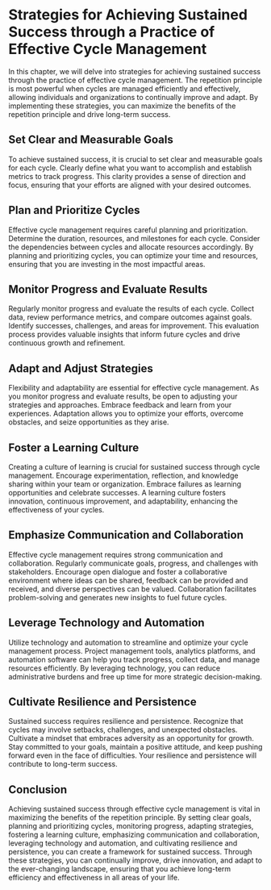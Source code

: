 # Strategies for Achieving Sustained Success through a Practice of Effective Cycle Management

In this chapter, we will delve into strategies for achieving sustained success through the practice of effective cycle management. The repetition principle is most powerful when cycles are managed efficiently and effectively, allowing individuals and organizations to continually improve and adapt. By implementing these strategies, you can maximize the benefits of the repetition principle and drive long-term success.

## Set Clear and Measurable Goals

To achieve sustained success, it is crucial to set clear and measurable goals for each cycle. Clearly define what you want to accomplish and establish metrics to track progress. This clarity provides a sense of direction and focus, ensuring that your efforts are aligned with your desired outcomes.

## Plan and Prioritize Cycles

Effective cycle management requires careful planning and prioritization. Determine the duration, resources, and milestones for each cycle. Consider the dependencies between cycles and allocate resources accordingly. By planning and prioritizing cycles, you can optimize your time and resources, ensuring that you are investing in the most impactful areas.

## Monitor Progress and Evaluate Results

Regularly monitor progress and evaluate the results of each cycle. Collect data, review performance metrics, and compare outcomes against goals. Identify successes, challenges, and areas for improvement. This evaluation process provides valuable insights that inform future cycles and drive continuous growth and refinement.

## Adapt and Adjust Strategies

Flexibility and adaptability are essential for effective cycle management. As you monitor progress and evaluate results, be open to adjusting your strategies and approaches. Embrace feedback and learn from your experiences. Adaptation allows you to optimize your efforts, overcome obstacles, and seize opportunities as they arise.

## Foster a Learning Culture

Creating a culture of learning is crucial for sustained success through cycle management. Encourage experimentation, reflection, and knowledge sharing within your team or organization. Embrace failures as learning opportunities and celebrate successes. A learning culture fosters innovation, continuous improvement, and adaptability, enhancing the effectiveness of your cycles.

## Emphasize Communication and Collaboration

Effective cycle management requires strong communication and collaboration. Regularly communicate goals, progress, and challenges with stakeholders. Encourage open dialogue and foster a collaborative environment where ideas can be shared, feedback can be provided and received, and diverse perspectives can be valued. Collaboration facilitates problem-solving and generates new insights to fuel future cycles.

## Leverage Technology and Automation

Utilize technology and automation to streamline and optimize your cycle management process. Project management tools, analytics platforms, and automation software can help you track progress, collect data, and manage resources efficiently. By leveraging technology, you can reduce administrative burdens and free up time for more strategic decision-making.

## Cultivate Resilience and Persistence

Sustained success requires resilience and persistence. Recognize that cycles may involve setbacks, challenges, and unexpected obstacles. Cultivate a mindset that embraces adversity as an opportunity for growth. Stay committed to your goals, maintain a positive attitude, and keep pushing forward even in the face of difficulties. Your resilience and persistence will contribute to long-term success.

## Conclusion

Achieving sustained success through effective cycle management is vital in maximizing the benefits of the repetition principle. By setting clear goals, planning and prioritizing cycles, monitoring progress, adapting strategies, fostering a learning culture, emphasizing communication and collaboration, leveraging technology and automation, and cultivating resilience and persistence, you can create a framework for sustained success. Through these strategies, you can continually improve, drive innovation, and adapt to the ever-changing landscape, ensuring that you achieve long-term efficiency and effectiveness in all areas of your life.
